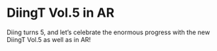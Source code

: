 # DiingT Vol.5 in AR
Diing turns 5, and let’s celebrate the enormous progress with the new DiingT Vol.5 as well as in AR!